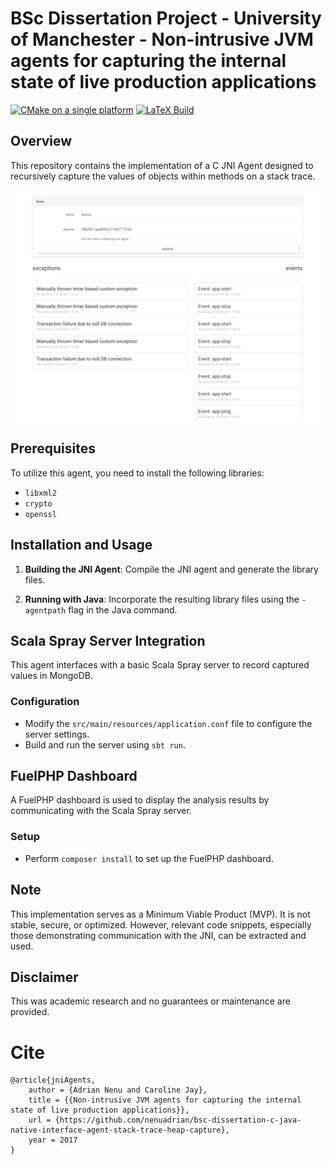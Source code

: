 #  BSc Dissertation Project - University of Manchester - Non-intrusive JVM agents for capturing the internal state of live production applications

[![CMake on a single platform](https://github.com/nenuadrian/c-java-native-interface-agent-stack-trace-heap-capture/actions/workflows/cmake-single-platform.yml/badge.svg)](https://github.com/nenuadrian/c-java-native-interface-agent-stack-trace-heap-capture/actions/workflows/cmake-single-platform.yml)
[![LaTeX Build](https://github.com/nenuadrian/bsc-dissertation-c-java-native-interface-agent-stack-trace-heap-capture/actions/workflows/main.yml/badge.svg)](https://github.com/nenuadrian/bsc-dissertation-c-java-native-interface-agent-stack-trace-heap-capture/actions/workflows/main.yml)

## Overview
This repository contains the implementation of a C JNI Agent designed to recursively capture the values of objects within methods on a stack trace.

![dashboard](DISSERTATION/dashboard-app.png)

## Prerequisites
To utilize this agent, you need to install the following libraries:
- `libxml2`
- `crypto`
- `openssl`

## Installation and Usage
1. **Building the JNI Agent**:
   Compile the JNI agent and generate the library files.
   
2. **Running with Java**:
   Incorporate the resulting library files using the `-agentpath` flag in the Java command.

## Scala Spray Server Integration
This agent interfaces with a basic Scala Spray server to record captured values in MongoDB.

### Configuration
- Modify the `src/main/resources/application.conf` file to configure the server settings.
- Build and run the server using `sbt run`.

## FuelPHP Dashboard
A FuelPHP dashboard is used to display the analysis results by communicating with the Scala Spray server.

### Setup
- Perform `composer install` to set up the FuelPHP dashboard.

## Note
This implementation serves as a Minimum Viable Product (MVP). It is not stable, secure, or optimized. However, relevant code snippets, especially those demonstrating communication with the JNI, can be extracted and used.

## Disclaimer
This was academic research and no guarantees or maintenance are provided.

# Cite

```
@article{jniAgents,
	author = {Adrian Nenu and Caroline Jay},
	title = {{Non-intrusive JVM agents for capturing the internal state of live production applications}},
	url = {https://github.com/nenuadrian/bsc-dissertation-c-java-native-interface-agent-stack-trace-heap-capture},
	year = 2017
}
```
